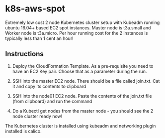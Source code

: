# k8s-aws-spot

Extremely low cost 2 node Kubernetes cluster setup with Kubeadm running ubuntu 16.04+ based EC2 spot instances. Master node is t3a.small and Worker node is t3a.micro. Per hour running cost for the 2 instances is typically less than 1 cent an hour!

## Instructions

1. Deploy the CloudFormation Template. As a pre-requisite you need to have an EC2 Key pair. Choose that as a parameter during the run.

2. SSH into the master EC2 node. There should be a file called join.txt. Cat it and copy its contents to clipboard

3. SSH into the node01 EC2 node. Paste the contents of the join.txt file (from clipboard) and run the command

4. Do a Kubectl get nodes from the master node - you should see the 2 node cluster ready now!

The Kubernetes cluster is installed using kubeadm and networking plugin installed is calico.
